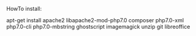 HowTo install:

apt-get install apache2 libapache2-mod-php7.0 composer php7.0-xml php7.0-cli php7.0-mbstring ghostscript imagemagick unzip git libreoffice